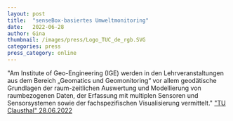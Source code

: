 ```yaml
---
layout: post
title:  "senseBox-basiertes Umweltmonitoring"
date:   2022-06-28 
author: Gina
thumbnail: /images/press/Logo_TUC_de_rgb.SVG
categories: press
press_category: online
---
```

"Am Institute of Geo-Engineering (IGE) werden in den Lehrveranstaltungen aus dem Bereich „Geomatics und Geomonitoring“ vor allem geodätische Grundlagen der raum-zeitlichen Auswertung und Modellierung von raumbezogenen Daten, der Erfassung mit multiplen Sensoren und Sensorsystemen sowie der fachspezifischen Visualisierung vermittelt."
<a href="https://www.ige.tu-clausthal.de/forschung/geomatik/aktuelle-projekte/sensebox-basiertes-umweltmonitoring">"TU Clausthal" 28.06.2022</a>
